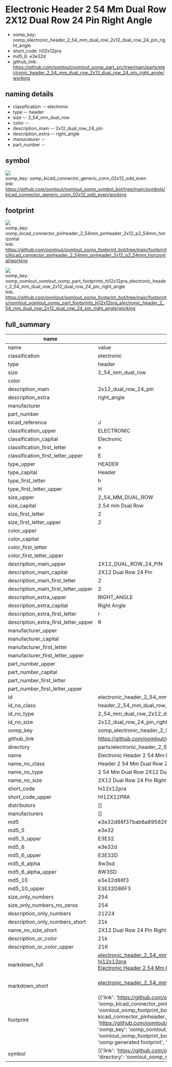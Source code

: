 # Electronic Header 2 54 Mm Dual Row 2X12 Dual Row 24 Pin Right Angle

  
* oomp_key: oomp_electronic_header_2_54_mm_dual_row_2x12_dual_row_24_pin_right_angle 
* short_code: hi12x12pra
* md5_6: e3e32d  
* github_link: https://github.com/oomlout/oomlout_oomp_part_src/tree/main/parts/electronic_header_2_54_mm_dual_row_2x12_dual_row_24_pin_right_angle/working  
## naming details
* classification -- electronic
* type -- header
* size -- 2_54_mm_dual_row
* color -- 
* description_main -- 2x12_dual_row_24_pin
* description_extra -- right_angle
* manucaturer -- 
* part_number -- 



## symbol

![](symbol/{index}/working/working_600.png)  
oomp_key: oomp_kicad_connector_generic_conn_02x12_odd_even  
link: https://github.com/oomlout/oomlout_oomp_symbol_bot/tree/main/symbols/kicad_connector_generic_conn_02x12_odd_even/working  

## footprint

![](footprint/{index}/working/working_600.png)  
oomp_key: oomp_kicad_connector_pinheader_2_54mm_pinheader_2x12_p2_54mm_horizontal  
link: https://github.com/oomlout/oomlout_oomp_footprint_bot/tree/main/footprints/kicad_connector_pinheader_2_54mm_pinheader_2x12_p2_54mm_horizontal/working  

![](footprint/{index}/working/working_600.png)  
oomp_key: oomp_oomlout_oomlout_oomp_part_footprints_hi12x12pra_electronic_header_2_54_mm_dual_row_2x12_dual_row_24_pin_right_angle  
link: https://github.com/oomlout/oomlout_oomp_footprint_bot/tree/main/footprints/oomlout_oomlout_oomp_part_footprints_hi12x12pra_electronic_header_2_54_mm_dual_row_2x12_dual_row_24_pin_right_angle/working  

## full_summary
| name | value | 
| --- | --- | 
| name | value | 
| classification | electronic | 
| type | header | 
| size | 2_54_mm_dual_row | 
| color |  | 
| description_main | 2x12_dual_row_24_pin | 
| description_extra | right_angle | 
| manufacturer |  | 
| part_number |  | 
| kicad_reference | J | 
| classification_upper | ELECTRONIC | 
| classification_capital | Electronic | 
| classification_first_letter | e | 
| classification_first_letter_upper | E | 
| type_upper | HEADER | 
| type_capital | Header | 
| type_first_letter | h | 
| type_first_letter_upper | H | 
| size_upper | 2_54_MM_DUAL_ROW | 
| size_capital | 2.54 mm Dual Row | 
| size_first_letter | 2 | 
| size_first_letter_upper | 2 | 
| color_upper |  | 
| color_capital |  | 
| color_first_letter |  | 
| color_first_letter_upper |  | 
| description_main_upper | 2X12_DUAL_ROW_24_PIN | 
| description_main_capital | 2X12 Dual Row 24 Pin | 
| description_main_first_letter | 2 | 
| description_main_first_letter_upper | 2 | 
| description_extra_upper | RIGHT_ANGLE | 
| description_extra_capital | Right Angle | 
| description_extra_first_letter | r | 
| description_extra_first_letter_upper | R | 
| manufacturer_upper |  | 
| manufacturer_capital |  | 
| manufacturer_first_letter |  | 
| manufacturer_first_letter_upper |  | 
| part_number_upper |  | 
| part_number_capital |  | 
| part_number_first_letter |  | 
| part_number_first_letter_upper |  | 
| id | electronic_header_2_54_mm_dual_row_2x12_dual_row_24_pin_right_angle | 
| id_no_class | header_2_54_mm_dual_row_2x12_dual_row_24_pin_right_angle | 
| id_no_type | 2_54_mm_dual_row_2x12_dual_row_24_pin_right_angle | 
| id_no_size | 2x12_dual_row_24_pin_right_angle | 
| oomp_key | oomp_electronic_header_2_54_mm_dual_row_2x12_dual_row_24_pin_right_angle | 
| github_link | https://github.com/oomlout/oomlout_oomp_part_src/tree/main/parts/electronic_header_2_54_mm_dual_row_2x12_dual_row_24_pin_right_angle/working | 
| directory | parts/electronic_header_2_54_mm_dual_row_2x12_dual_row_24_pin_right_angle | 
| name | Electronic Header 2 54 Mm Dual Row 2X12 Dual Row 24 Pin Right Angle | 
| name_no_class | Header 2 54 Mm Dual Row 2X12 Dual Row 24 Pin Right Angle | 
| name_no_type | 2 54 Mm Dual Row 2X12 Dual Row 24 Pin Right Angle | 
| name_no_size | 2X12 Dual Row 24 Pin Right Angle | 
| short_code | hi12x12pra | 
| short_code_upper | HI12X12PRA | 
| distributors | [] | 
| manufacturers | [] | 
| md5 | e3e32d86f37bab6a895826097dd60576 | 
| md5_5 | e3e32 | 
| md5_5_upper | E3E32 | 
| md5_6 | e3e32d | 
| md5_6_upper | E3E32D | 
| md5_6_alpha | 8w3sd | 
| md5_6_alpha_upper | 8W3SD | 
| md5_10 | e3e32d86f3 | 
| md5_10_upper | E3E32D86F3 | 
| size_only_numbers | 254 | 
| size_only_numbers_no_zeros | 254 | 
| description_only_numbers | 21224 | 
| description_only_numbers_short | 21k | 
| name_no_size_short | 2X12 Dual Row 24 Pin Right Angle | 
| description_or_color | 21k | 
| description_or_color_upper | 21K | 
| markdown_full | [electronic_header_2_54_mm_dual_row_2x12_dual_row_24_pin_right_angle](https://github.com/oomlout/oomlout_oomp_part_src/tree/main/parts/electronic_header_2_54_mm_dual_row_2x12_dual_row_24_pin_right_angle/working)<br>[hi12x12pra](https://github.com/oomlout/oomlout_oomp_part_src/tree/main/parts/electronic_header_2_54_mm_dual_row_2x12_dual_row_24_pin_right_angle/working)<br>[Electronic Header 2 54 Mm Dual Row 2X12 Dual Row 24 Pin Right Angle](https://github.com/oomlout/oomlout_oomp_part_src/tree/main/parts/electronic_header_2_54_mm_dual_row_2x12_dual_row_24_pin_right_angle/working)<br><br> | 
| markdown_short | [electronic_header_2_54_mm_dual_row_2x12_dual_row_24_pin_right_angle](https://github.com/oomlout/oomlout_oomp_part_src/tree/main/parts/electronic_header_2_54_mm_dual_row_2x12_dual_row_24_pin_right_angle/working)<br><br> | 
| footprint | [{'link': 'https://github.com/oomlout/oomlout_oomp_footprint_bot/tree/main/foootprntss/kicad_connector_pinheader_2_54mm_pinheader_2x12_p2_54mm_horizontal', 'oomp_key': 'oomp_kicad_connector_pinheader_2_54mm_pinheader_2x12_p2_54mm_horizontal', 'directory': 'oomlout_oomp_footprint_bot/footprints/kicad_connector_pinheader_2_54mm_pinheader_2x12_p2_54mm_horizontal//working/working.kicad_mod', 'note': 'source footprint kicad_connector_pinheader_2_54mm_pinheader_2x12_p2_54mm_horizontal', 'index': 0}, {'link': 'https://github.com/oomlout/oomlout_oomp_footprint_bot/tree/main/foootprntss/oomlout_oomlout_oomp_part_footprints_hi12x12pra_electronic_header_2_54_mm_dual_row_2x12_dual_row_24_pin_right_angle', 'oomp_key': 'oomp_oomlout_oomlout_oomp_part_footprints_hi12x12pra_electronic_header_2_54_mm_dual_row_2x12_dual_row_24_pin_right_angle', 'directory': 'oomlout_oomp_footprint_bot/footprints/oomlout_oomlout_oomp_part_footprints_hi12x12pra_electronic_header_2_54_mm_dual_row_2x12_dual_row_24_pin_right_angle//working/working.kicad_mod', 'note': 'oomp generated footprint', 'index': 1}] | 
| symbol | [{'link': 'https://github.com/oomlout/oomlout_oomp_symbol_bot/tree/main/symbols/kicad_connector_generic_conn_02x12_odd_even', 'oomp_key': 'oomp_kicad_connector_generic_conn_02x12_odd_even', 'directory': 'oomlout_oomp_symbol_bot/symbols/kicad_connector_generic_conn_02x12_odd_even//working/working.kicad_sym', 'index': 0}] | 
